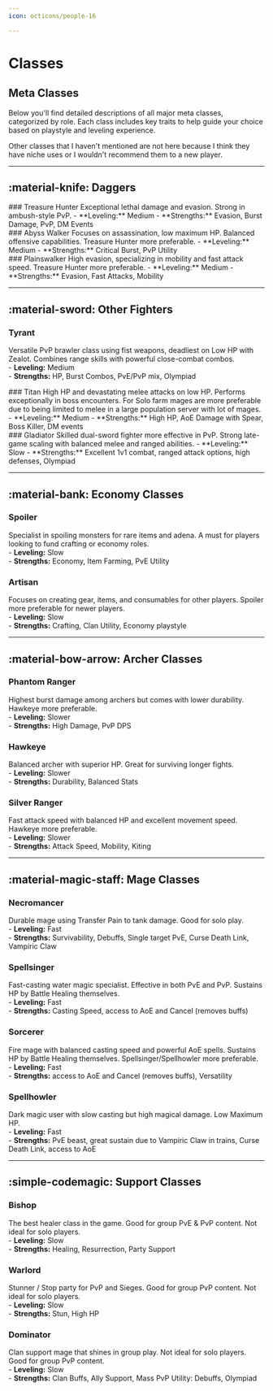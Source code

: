 ```yaml
---
icon: octicons/people-16

---
```


<style>
.md-typeset .meta-classes-section {
  margin: 2rem 0;
}

.md-typeset h2.material-knife,
.md-typeset h2.material-sword,
.md-typeset h2.material-bank,
.md-typeset h2.material-bow-arrow,
.md-typeset h2.material-magic-staff,
.md-typeset h2.simple-codemagic {
  display: flex;
  align-items: center;
  gap: 0.5rem;
  margin: 2.5rem 0 1rem;
  padding-bottom: 0.5rem;
  border-bottom: 2px solid var(--md-primary-fg-color);
  color: var(--md-primary-fg-color);
}

.md-typeset .class-card {
  background: var(--md-default-bg-color);
  border-radius: 8px;
  box-shadow: 0 2px 6px rgba(0,0,0,0.1);
  padding: 1.25rem;
  margin: 1rem 0;
  border-left: 4px solid var(--md-primary-fg-color);
  transition: transform 0.2s, box-shadow 0.2s;
}

.md-typeset .class-card:hover {
  transform: translateY(-3px);
  box-shadow: 0 4px 12px rgba(0,0,0,0.15);
}

.md-typeset .class-card h3 {
  margin-top: 0;
  margin-bottom: 0.75rem;
  color: var(--md-primary-fg-color);
  font-size: 1.2em;
}

.md-typeset .class-attributes {
  padding-left: 1rem;
  margin: 0.5rem 0;
}

.md-typeset .class-attributes li {
  margin: 0.25rem 0;
  list-style-type: none;
  position: relative;
  padding-left: 1.25rem;
}

.md-typeset .class-attributes li::before {
  content: "•";
  color: var(--md-accent-fg-color);
  position: absolute;
  left: 0;
  font-weight: bold;
}

.md-typeset .strengths {
  font-weight: 600;
  color: var(--md-accent-fg-color);
}

@media screen and (min-width: 768px) {
  .md-typeset .class-grid {
    display: grid;
    grid-template-columns: repeat(auto-fill, minmax(350px, 1fr));
    gap: 1.5rem;
  }
}


</style>

# Classes

## Meta Classes

Below you'll find detailed descriptions of all major meta classes, categorized by role. Each class includes key traits to help guide your choice based on playstyle and leveling experience.

Other classes that I haven't mentioned are not here because I think they have niche uses or I wouldn't recommend them to a new player.

<hr class="role-divider">

<div class="meta-classes-section" markdown>

## :material-knife: Daggers
<div class="class-grid" markdown>

<div class="class-card" markdown>
### Treasure Hunter
  Exceptional lethal damage and evasion. Strong in ambush-style PvP.  
    - **Leveling:** Medium  
    - **Strengths:** <span class="strengths">Evasion, Burst Damage, PvP, DM Events</span>
</div>

<div class="class-card" markdown> 
### Abyss Walker 
  Focuses on assassination, low maximum HP. Balanced offensive capabilities. Treasure Hunter more preferable.  
    - **Leveling:** Medium  
    - **Strengths:** <span class="strengths">Critical Burst, PvP Utility</span>
</div>

<div class="class-card" markdown> 
### Plainswalker 
  High evasion, specializing in mobility and fast attack speed. Treasure Hunter more preferable.  
    - **Leveling:** Medium  
    - **Strengths:** <span class="strengths">Evasion, Fast Attacks, Mobility</span>
</div>

<hr class="role-divider">

## :material-sword: Other Fighters
<div class="class-card" markdown>

### Tyrant  
  Versatile PvP brawler class using fist weapons, deadliest on Low HP with Zealot. Combines range skills with powerful close-combat combos.  
    - **Leveling:** Medium  
    - **Strengths:** <span class="strengths">HP, Burst Combos, PvE/PvP mix, Olympiad</span>

</div>

<div class="class-card" markdown>
### Titan  
  High HP and devastating melee attacks on low HP. Performs exceptionally in boss encounters. For Solo farm mages are more preferable due to being limited to melee in a large population server with lot of mages.  
    - **Leveling:** Medium  
    - **Strengths:** <span class="strengths">High HP, AoE Damage with Spear, Boss Killer, DM events</span>
</div>

<div class="class-card" markdown>
### Gladiator
  Skilled dual-sword fighter more effective in PvP. Strong late-game scaling with balanced melee and ranged abilities.  
    - **Leveling:** Slow  
    - **Strengths:** <span class="strengths">Excellent 1v1 combat, ranged attack options, high defenses, Olympiad</span>
</div>

<hr class="role-divider">

## :material-bank: Economy Classes

<div class="class-card" markdown>

### Spoiler  
  Specialist in spoiling monsters for rare items and adena. A must for players looking to fund crafting or economy roles.  
    - **Leveling:** Slow  
    - **Strengths:** <span class="strengths">Economy, Item Farming, PvE Utility</span>

</div>

<div class="class-card" markdown>

### Artisan 
  Focuses on creating gear, items, and consumables for other players. Spoiler more preferable for newer players.  
    - **Leveling:** Slow  
    - **Strengths:** <span class="strengths">Crafting, Clan Utility, Economy playstyle</span>

</div>

<hr class="role-divider">

## :material-bow-arrow: Archer Classes

<div class="class-card" markdown>

### Phantom Ranger
  Highest burst damage among archers but comes with lower durability. Hawkeye more preferable.  
    - **Leveling:** Slower  
    - **Strengths:** <span class="strengths">High Damage, PvP DPS</span>

</div>

<div class="class-card" markdown>

### Hawkeye  
  Balanced archer with superior HP. Great for surviving longer fights.  
    - **Leveling:** Slower  
    - **Strengths:** <span class="strengths">Durability, Balanced Stats</span>

</div>

<div class="class-card" markdown>

### Silver Ranger 
  Fast attack speed with balanced HP and excellent movement speed. Hawkeye more preferable.  
    - **Leveling:** Slower  
    - **Strengths:** <span class="strengths">Attack Speed, Mobility, Kiting</span>

</div>

<hr class="role-divider">

## :material-magic-staff: Mage Classes

<div class="class-card" markdown>

### Necromancer 
  Durable mage using Transfer Pain to tank damage. Good for solo play.  
    - **Leveling:** Fast  
    - **Strengths:** <span class="strengths">Survivability, Debuffs, Single target PvE, Curse Death Link, Vampiric Claw</span>  

</div>

<div class="class-card" markdown>

### Spellsinger  
  Fast-casting water magic specialist. Effective in both PvE and PvP. Sustains HP by Battle Healing themselves.  
    - **Leveling:** Fast   
    - **Strengths:** <span class="strengths">Casting Speed, access to AoE and Cancel (removes buffs)</span>

</div>

<div class="class-card" markdown>

### Sorcerer
  Fire mage with balanced casting speed and powerful AoE spells. Sustains HP by Battle Healing themselves. Spellsinger/Spellhowler more preferable.  
    - **Leveling:** Fast  
    - **Strengths:** <span class="strengths">access to AoE and Cancel (removes buffs), Versatility</span>

</div>

<div class="class-card" markdown>

### Spellhowler
  Dark magic user with slow casting but high magical damage. Low Maximum HP.  
    - **Leveling:** Fast  
    - **Strengths:** <span class="strengths">PvE beast, great sustain due to Vampiric Claw in trains, Curse Death Link, access to AoE</span>

</div>

<hr class="role-divider">

## :simple-codemagic: Support Classes

<div class="class-card" markdown>

### Bishop
  The best healer class in the game. Good for group PvE & PvP content. Not ideal for solo players.   
    - **Leveling:** Slow  
    - **Strengths:** <span class="strengths">Healing, Resurrection, Party Support</span>

</div>

<div class="class-card" markdown>

### Warlord  
  Stunner / Stop party for PvP and Sieges. Good for group PvP content. Not ideal for solo players.  
    - **Leveling:** Slow  
    - **Strengths:** <span class="strengths">Stun, High HP</span>

</div>

<div class="class-card" markdown>

### Dominator
  Clan support mage that shines in group play. Not ideal for solo players. Good for group PvP content.   
    - **Leveling:** Slow   
    - **Strengths:** <span class="strengths">Clan Buffs, Ally Support, Mass PvP Utility: Debuffs, Olympiad</span>
</div>

</div>
</div>